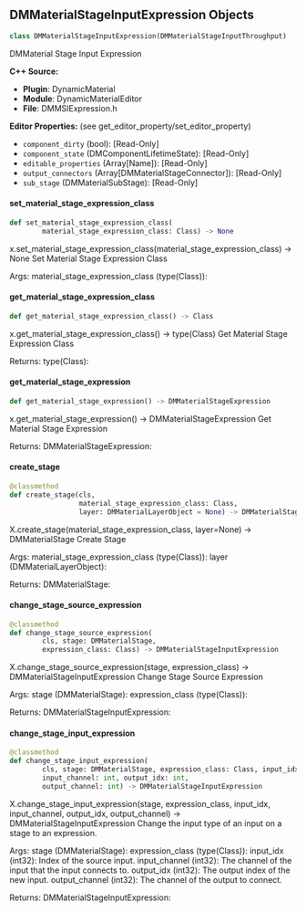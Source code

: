 ## DMMaterialStageInputExpression Objects

```python
class DMMaterialStageInputExpression(DMMaterialStageInputThroughput)
```

DMMaterial Stage Input Expression

**C++ Source:**

- **Plugin**: DynamicMaterial
- **Module**: DynamicMaterialEditor
- **File**: DMMSIExpression.h

**Editor Properties:** (see get_editor_property/set_editor_property)

- ``component_dirty`` (bool):  [Read-Only]
- ``component_state`` (DMComponentLifetimeState):  [Read-Only]
- ``editable_properties`` (Array[Name]):  [Read-Only]
- ``output_connectors`` (Array[DMMaterialStageConnector]):  [Read-Only]
- ``sub_stage`` (DMMaterialSubStage):  [Read-Only]

<a id="unreal.DMMaterialStageInputExpression.set_material_stage_expression_class"></a>

#### set_material_stage_expression_class

```python
def set_material_stage_expression_class(
        material_stage_expression_class: Class) -> None
```

x.set_material_stage_expression_class(material_stage_expression_class) -> None
Set Material Stage Expression Class

Args:
    material_stage_expression_class (type(Class)):

<a id="unreal.DMMaterialStageInputExpression.get_material_stage_expression_class"></a>

#### get_material_stage_expression_class

```python
def get_material_stage_expression_class() -> Class
```

x.get_material_stage_expression_class() -> type(Class)
Get Material Stage Expression Class

Returns:
    type(Class):

<a id="unreal.DMMaterialStageInputExpression.get_material_stage_expression"></a>

#### get_material_stage_expression

```python
def get_material_stage_expression() -> DMMaterialStageExpression
```

x.get_material_stage_expression() -> DMMaterialStageExpression
Get Material Stage Expression

Returns:
    DMMaterialStageExpression:

<a id="unreal.DMMaterialStageInputExpression.create_stage"></a>

#### create_stage

```python
@classmethod
def create_stage(cls,
                 material_stage_expression_class: Class,
                 layer: DMMaterialLayerObject = None) -> DMMaterialStage
```

X.create_stage(material_stage_expression_class, layer=None) -> DMMaterialStage
Create Stage

Args:
    material_stage_expression_class (type(Class)): 
    layer (DMMaterialLayerObject): 

Returns:
    DMMaterialStage:

<a id="unreal.DMMaterialStageInputExpression.change_stage_source_expression"></a>

#### change_stage_source_expression

```python
@classmethod
def change_stage_source_expression(
        cls, stage: DMMaterialStage,
        expression_class: Class) -> DMMaterialStageInputExpression
```

X.change_stage_source_expression(stage, expression_class) -> DMMaterialStageInputExpression
Change Stage Source Expression

Args:
    stage (DMMaterialStage): 
    expression_class (type(Class)): 

Returns:
    DMMaterialStageInputExpression:

<a id="unreal.DMMaterialStageInputExpression.change_stage_input_expression"></a>

#### change_stage_input_expression

```python
@classmethod
def change_stage_input_expression(
        cls, stage: DMMaterialStage, expression_class: Class, input_idx: int,
        input_channel: int, output_idx: int,
        output_channel: int) -> DMMaterialStageInputExpression
```

X.change_stage_input_expression(stage, expression_class, input_idx, input_channel, output_idx, output_channel) -> DMMaterialStageInputExpression
Change the input type of an input on a stage to an expression.

Args:
    stage (DMMaterialStage): 
    expression_class (type(Class)): 
    input_idx (int32): Index of the source input.
    input_channel (int32): The channel of the input that the input connects to.
    output_idx (int32): The output index of the new input.
    output_channel (int32): The channel of the output to connect.

Returns:
    DMMaterialStageInputExpression:

<a id="unreal.DMMaterialStageInputFunction"></a>
